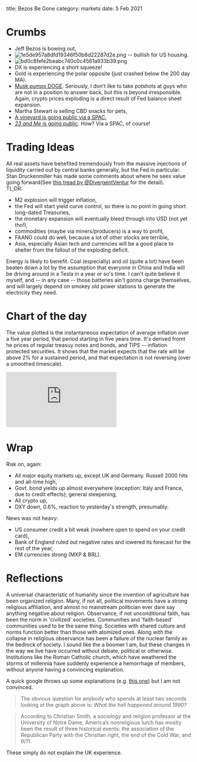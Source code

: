 title: Bezos Be Gone
category: markets
date: 5 Feb 2021

# Crumbs

- Jeff Bezos is bowing out, 
- ![1e5de957a8dfd19346f50b8d22287d2e.png]({attach}1e5de957a8dfd19346f50b8d22287d2e.png) -- bullish for US housing.
- ![bd0c8fefe2beabc740c0c4561a933b39.png]({attach}bd0c8fefe2beabc740c0c4561a933b39.png)
- DX is experiencing a short squeeze!
- Gold is experiencing the polar opposite (just crashed below the 200 day MA).
- [Musk pumps DOGE](https://www.fxstreet.com/cryptocurrencies/news/dogecoin-price-prediction-doge-explodes-again-thanks-to-elon-musk-and-remains-stronger-202102041958). Seriously, I don't like to take potshots at guys who are not in a position to answer back, but this is beyond irresponsible. Again, crypto prices exploding is a direct result of Fed balance sheet expansion.
- Martha Stewart is selling CBD snacks for pets,
- [A vineyard is going public via a SPAC](https://www.bespokespac.com/investor-relations/press-release-details/2021/Vintage-Wine-Estates-One-of-the-Fastest-Growing-U.S.-Wine-Producers-to-Become-a-Public-Company/default.aspx),
- [_23 and Me_ is going public](https://mediacenter.23andme.com/press-releases/23andme-merges-with-vgac/). How? Via a SPAC, of course!

# Trading Ideas

All real assets have benefited tremendously from the massive injections of liquidity carried out by central banks generally, but the Fed in particular. Stan Druckenmiller has made some comments about where he sees value going forward(See [this tread by @DivergentVentur](https://twitter.com/DivergentVentur/status/1357459321609723915) for the detail).  
TL;DR:

- M2 explosion will trigger inflation,
- the Fed will start yield curve control, so there is no point in going short long-dated Treasuries,
- the monetary expansion will eventually bleed through into USD (not yet tho!),
- commodities (maybe via miners/producers) is a way to profit,
- FAANG could do well, because a lot of other stocks are terrible,
- Asia, especially Asian tech and currencies will be a good place to shelter from the fallout of the exploding deficit.

Energy is likely to benefit. Coal (especially) and oil (quite a lot) have been beaten down a lot by the assumption that everyone in China and India will be driving around in a Tesla in a year or so's time. I can't quite believe it myself, and -- in any case -- those batteries ain't gonna charge themselves, and will largely depend on smokey old power stations to generate the electricity they need.

# Chart of the day

The value plotted is the instantaneous expectation of average inflation over a five year period, that period starting in five years time. It's derived fromt he prices of regular treasuy notes and bonds, and TIPS -- inflation protected securities. It shows that the market expects that the rate will be above 2% for a sustained period, and that expectation is not reversing (over a smoothed timescale).

<div class="embed-container"><iframe src="https://fred.stlouisfed.org/graph/graph-landing.php?g=AKLI&width=670&height=475" scrolling="no" frameborder="0" style="overflow:hidden;" allowTransparency="true" loading="lazy"></iframe></div><script src="https://fred.stlouisfed.org/graph/js/embed.js" type="text/javascript"></script>

# Wrap

Risk on, again: 

- All major equity markets up, except UK and Germany. Russell 2000 hits and all-time high,
- Govt. bond yields up almost everywhere (exception: Italy and France, due to credit effects); general steepening,
- All crypto up,
- DXY down, 0.6%, reaction to yesterday's strength, presumably.

News was not heavy:

- US consumer credit a bit weak (nowhere open to spend on your credit card),
- Bank of England ruled out negative rates and lowered its forecast for the rest of the year,
- EM currencies strong (MXP & BRL).

# Reflections

A universal characteristic of humanity since the invention of agriculture has been organized religion.
Many, if not all, political movements have a strong religious affiliation, and almost no mainstream politician ever dare say anything negative about religion. 
Observance, if not unconditional faith, has been the norm in 'civilized' societies. 
Communities and 'faith-based' communities used to be the same thing.
Societies with shared culture and norms function better than those with atomized ones.
Along with the collapse in religious observance has been a failure of the nuclear family as the bedrock of society.
I sound like the a boomer I am, but these changes in the way we live have occurred without debate, political or otherwise.
Institutions like the Roman Catholic church, which have weathered the storms of millennia have suddenly experience a hemorrhage of members, without anyone having a convincing explanation.

A quick google throws up some explanations (e.g. [this one](https://www.theatlantic.com/ideas/archive/2019/09/atheism-fastest-growing-religion-us/598843/)) but I am not convinced. 

> The obvious question for anybody who spends at least two seconds looking at the graph above is: _What the hell happened around 1990?_

> According to Christian Smith, a sociology and religion professor at the University of Notre Dame, America’s nonreligious lurch has mostly been the result of three historical events: the association of the Republican Party with the Christian right, the end of the Cold War, and 9/11.

These simply do not explain the UK experience. 
